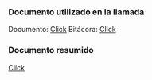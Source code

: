 ### Documento utilizado en la llamada

Documento:
[Click](https://onedrive.live.com/view.aspx?resid=F6F42F5F998CBBED!354&ithint=file%2cdocx&authkey=!ALWIg7TLUEoHD54)
Bitácora:
[Click](https://github.com/AldebaranLP/RepoCode-Pain_PE/blob/master/Materiales/Bit%C3%A1cora.xlsx)

### Documento resumido

[Click](https://onedrive.live.com/view.aspx?resid=A7D60A9870ED6D0D!11299&ithint=file%2cdocx&authkey=!AIQVxN6WddnkAaU)
